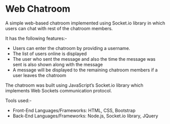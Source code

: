 # Web Chatroom
A simple web-based chatroom implemented using Socket.io library in which users can chat with rest of the
chatroom members.

It has the following features:-
* Users can enter the chatroom by providing a username. 
* The list of users online is displayed
* The user who sent the message and also the time the message was sent is also shown along with the message
* A message will be displayed to the remaining chatroom members if a user leaves the chatroom

The chatroom was built using JavaScript’s Socket.io library which implements Web Sockets communication protocol.

Tools used:-
* Front-End Languages/Frameworks: HTML, CSS, Bootstrap
* Back-End Languages/Frameworks: Node.js, Socket.io library, JQuery
